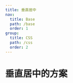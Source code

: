 ```yaml
---
title: 垂直居中
nav:
  title: Base
  path: /base
  order: 1
group:
  title: CSS
  path: /css
  order: 2
---
```


# 垂直居中的方案
